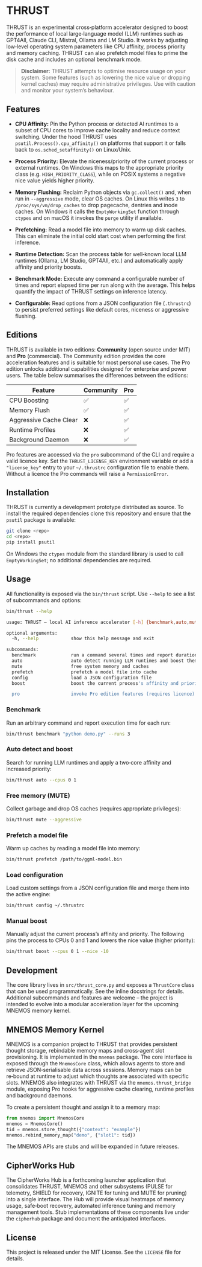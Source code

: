 # THRUST

THRUST is an experimental cross‑platform accelerator designed to boost the
performance of local large‑language model (LLM) runtimes such as
GPT4All, Claude CLI, Mistral, Ollama and LM Studio.  It works by
adjusting low‑level operating system parameters like CPU affinity,
process priority and memory caching.  THRUST can also prefetch model
files to prime the disk cache and includes an optional benchmark mode.

> **Disclaimer:**  THRUST attempts to optimise resource usage on your
> system.  Some features (such as lowering the nice value or dropping
> kernel caches) may require administrative privileges.  Use with
> caution and monitor your system’s behaviour.

## Features

* **CPU Affinity:**  Pin the Python process or detected AI runtimes to
  a subset of CPU cores to improve cache locality and reduce context
  switching.  Under the hood THRUST uses `psutil.Process().cpu_affinity()` on
  platforms that support it or falls back to `os.sched_setaffinity()` on
  Linux/Unix.

* **Process Priority:**  Elevate the niceness/priority of the current
  process or external runtimes.  On Windows this maps to the appropriate
  priority class (e.g. `HIGH_PRIORITY_CLASS`), while on POSIX systems a
  negative nice value yields higher priority.

* **Memory Flushing:**  Reclaim Python objects via `gc.collect()` and,
  when run in `--aggressive` mode, clear OS caches.  On Linux this writes
  `3` to `/proc/sys/vm/drop_caches` to drop pagecache, dentries and inode
  caches.  On Windows it calls the `EmptyWorkingSet` function through
  `ctypes` and on macOS it invokes the `purge` utility if available.

* **Prefetching:**  Read a model file into memory to warm up disk
  caches.  This can eliminate the initial cold start cost when
  performing the first inference.

* **Runtime Detection:**  Scan the process table for well‑known local
  LLM runtimes (Ollama, LM Studio, GPT4All, etc.) and automatically
  apply affinity and priority boosts.

* **Benchmark Mode:**  Execute any command a configurable number of
  times and report elapsed time per run along with the average.  This
  helps quantify the impact of THRUST settings on inference latency.

* **Configurable:**  Read options from a JSON configuration file
  (`.thrustrc`) to persist preferred settings like default cores,
  niceness or aggressive flushing.

## Editions

THRUST is available in two editions: **Community** (open source under
MIT) and **Pro** (commercial).  The Community edition provides the
core acceleration features and is suitable for most personal use cases.
The Pro edition unlocks additional capabilities designed for
enterprise and power users.  The table below summarises the
differences between the editions:

| Feature                 | Community | Pro |
|-------------------------|-----------|-----|
| CPU Boosting            | ✅         | ✅   |
| Memory Flush            | ✅         | ✅   |
| Aggressive Cache Clear  | ❌         | ✅   |
| Runtime Profiles        | ❌         | ✅   |
| Background Daemon       | ❌         | ✅   |

Pro features are accessed via the `pro` subcommand of the CLI and
require a valid licence key.  Set the `THRUST_LICENSE_KEY` environment
variable or add a `"license_key"` entry to your `~/.thrustrc`
configuration file to enable them.  Without a licence the Pro
commands will raise a `PermissionError`.

## Installation

THRUST is currently a development prototype distributed as source.  To
install the required dependencies clone this repository and ensure that
the `psutil` package is available:

```bash
git clone <repo>
cd <repo>
pip install psutil
```

On Windows the `ctypes` module from the standard library is used to
call `EmptyWorkingSet`; no additional dependencies are required.

## Usage

All functionality is exposed via the `bin/thrust` script.  Use
`--help` to see a list of subcommands and options:

```bash
bin/thrust --help

usage: THRUST – local AI inference accelerator [-h] {benchmark,auto,mute,prefetch,config,boost} ...

optional arguments:
  -h, --help            show this help message and exit

subcommands:
  benchmark             run a command several times and report durations
  auto                  auto detect running LLM runtimes and boost them
  mute                  free system memory and caches
  prefetch              prefetch a model file into cache
  config                load a JSON configuration file
  boost                 boost the current process's affinity and priority

  pro                   invoke Pro edition features (requires licence)
```

### Benchmark

Run an arbitrary command and report execution time for each run:

```bash
bin/thrust benchmark "python demo.py" --runs 3
```

### Auto detect and boost

Search for running LLM runtimes and apply a two‑core affinity and
increased priority:

```bash
bin/thrust auto --cpus 0 1
```

### Free memory (MUTE)

Collect garbage and drop OS caches (requires appropriate privileges):

```bash
bin/thrust mute --aggressive
```

### Prefetch a model file

Warm up caches by reading a model file into memory:

```bash
bin/thrust prefetch /path/to/ggml-model.bin
```

### Load configuration

Load custom settings from a JSON configuration file and merge them into
the active engine:

```bash
bin/thrust config ~/.thrustrc
```

### Manual boost

Manually adjust the current process’s affinity and priority.  The
following pins the process to CPUs 0 and 1 and lowers the nice value
(higher priority):

```bash
bin/thrust boost --cpus 0 1 --nice -10
```

## Development

The core library lives in `src/thrust_core.py` and exposes a
`ThrustCore` class that can be used programmatically.  See the inline
docstrings for details.  Additional subcommands and features are
welcome – the project is intended to evolve into a modular acceleration
layer for the upcoming MNEMOS memory kernel.

## MNEMOS Memory Kernel

MNEMOS is a companion project to THRUST that provides persistent
thought storage, rebindable memory maps and cross‑agent slot
provisioning.  It is implemented in the `mnemos` package.  The core
interface is exposed through the `MnemosCore` class, which allows
agents to store and retrieve JSON‑serialisable data across sessions.
Memory maps can be re‑bound at runtime to adjust which thoughts are
associated with specific slots.  MNEMOS also integrates with THRUST
via the `mnemos.thrust_bridge` module, exposing Pro hooks for
aggressive cache clearing, runtime profiles and background daemons.

To create a persistent thought and assign it to a memory map:

```python
from mnemos import MnemosCore
mnemos = MnemosCore()
tid = mnemos.store_thought({"context": "example"})
mnemos.rebind_memory_map("demo", {"slot1": tid})
```

The MNEMOS APIs are stubs and will be expanded in future releases.

## CipherWorks Hub

The CipherWorks Hub is a forthcoming launcher application that
consolidates THRUST, MNEMOS and other subsystems (PULSE for
telemetry, SHIELD for recovery, IGNITE for tuning and MUTE for
pruning) into a single interface.  The Hub will provide visual
heatmaps of memory usage, safe‑boot recovery, automated inference
tuning and memory management tools.  Stub implementations of these
components live under the `cipherhub` package and document the
anticipated interfaces.

## License

This project is released under the MIT License.  See the `LICENSE`
file for details.